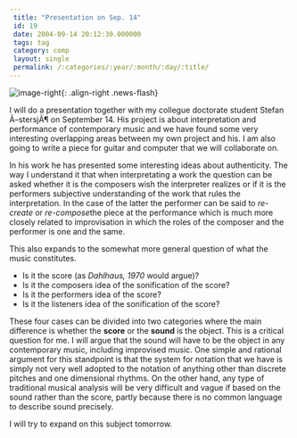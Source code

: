 ```yaml
---
 title: "Presentation on Sep. 14"
 id: 19
 date: 2004-09-14 20:12:30.000000
 tags: tag
 category: comp
 layout: single
 permalink: /:categories/:year/:month/:day/:title/
---
```

![image-right](/assets/images/){: .align-right .news-flash}

I will do a presentation together with my collegue doctorate student Stefan Ã–stersjÃ¶ on September 14. His project is about interpretation and performance of contemporary music and we have found some very interesting overlapping areas between my own project and his. I am also going to write a piece for guitar and computer that we will collaborate on.


In his work he has presented some interesting ideas about authenticity. The way I understand it that when interpretating a work the question can be asked whether it is the composers wish the interpreter realizes or if it is the performers subjective understanding of the work that rules the interpretation. In the case of the latter the performer can be said to <cite>re-create</cite> or <cite>re-compose</cite>the piece at the performance which is much more closely related to improvisation in which the roles of the composer and the performer is one and the same.


This also expands to the somewhat more general question of what the music constitutes. <ul><li>Is it the score (as <i id="Dahlhaus, Carl" title="Analyse und Werturteil" class="B. Schottâ€™s Shne" style="Mainz, 1970">Dahlhaus, 1970</i> would argue)?</li><li>Is it the composers idea of the sonification of the score?</li><li>Is it the performers idea of the score?</li><li>Is it the listeners idea of the sonification of the score?</li></ul>
These four cases can be divided into two categories where the main difference is whether the <b>score</b> or the <b>sound</b> is the object. This is a critical question for me. I will argue that the sound will have to be the object in any contemporary music, including improvised music. One simple and rational argument for this standpoint is that the system for notation that we have is simply not very well adopted to the notation of anything other than discrete pitches and one dimensional rhythms. On the other hand, any type of traditional musical analysis will be very difficult and vague if based on the sound rather than the score, partly because there is no common language to describe sound precisely.

I will try to expand on this subject tomorrow.

